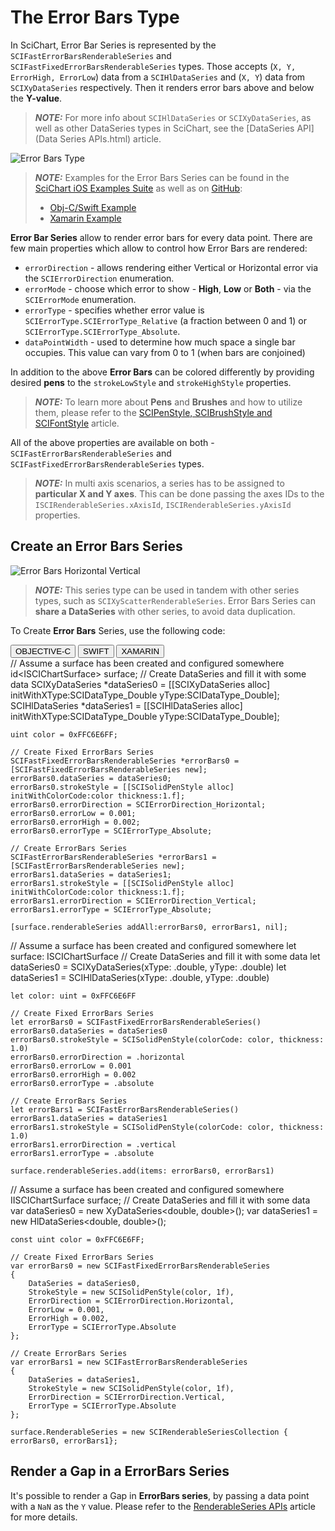 # The Error Bars Type
In SciChart, Error Bar Series is represented by the `SCIFastErrorBarsRenderableSeries` and `SCIFastFixedErrorBarsRenderableSeries` types. Those accepts (`X, Y, ErrorHigh, ErrorLow`) data from a `SCIHlDataSeries` and (`X, Y`) data from `SCIXyDataSeries` respectively. Then it renders error bars above and below the **Y-value**.

> **_NOTE:_** For more info about `SCIHlDataSeries` or `SCIXyDataSeries`, as well as other DataSeries types in SciChart, see the [DataSeries API](Data Series APIs.html) article.

![Error Bars Type](img/chart-types-2d/error-bars-chart-example.png)

> **_NOTE:_** Examples for the Error Bars Series can be found in the [SciChart iOS Examples Suite](https://www.scichart.com/examples/ios-chart/) as well as on [GitHub](https://github.com/ABTSoftware/SciChart.iOS.Examples):
> 
> - [Obj-C/Swift Example](https://www.scichart.com/example/ios-fixed-error-bars/)
> - [Xamarin Example](https://www.scichart.com/example/xamarin-chart-error-bars-chart-example/)

**Error Bar Series** allow to render error bars for every data point. There are few main properties which allow to control how Error Bars are rendered:
- `errorDirection` - allows rendering either Vertical or Horizontal error via the `SCIErrorDirection` enumeration.
- `errorMode` - choose which error to show - **High**, **Low** or **Both** - via the `SCIErrorMode` enumeration.
- `errorType` - specifies whether error value is `SCIErrorType.SCIErrorType_Relative` (a fraction between 0 and 1) or `SCIErrorType.SCIErrorType_Absolute`.
- `dataPointWidth` - used to determine how much space a single bar occupies. This value can vary from 0 to 1 (when bars are conjoined)

In addition to the above **Error Bars** can be colored differently by providing desired **pens** to the `strokeLowStyle` and `strokeHighStyle` properties.

> **_NOTE:_** To learn more about **Pens** and **Brushes** and how to utilize them, please refer to the [SCIPenStyle, SCIBrushStyle and SCIFontStyle](scipenstyle-scibrushstyle-and-scifontstyle.html) article.

All of the above properties are available on both - `SCIFastErrorBarsRenderableSeries` and `SCIFastFixedErrorBarsRenderableSeries` types.

> **_NOTE:_** In multi axis scenarios, a series has to be assigned to **particular X and Y axes**. This can be done passing the axes IDs to the `ISCIRenderableSeries.xAxisId`, `ISCIRenderableSeries.yAxisId` properties.

## Create an Error Bars Series
![Error Bars Horizontal Vertical](img/chart-types-2d/error-bars-horizontal-vertical-example.png)

> **_NOTE:_** This series type can be used in tandem with other series types, such as `SCIXyScatterRenderableSeries`. Error Bars Series can **share a DataSeries** with other series, to avoid data duplication.

To Create **Error Bars** Series, use the following code:

<div class="code-snippet-tabs">
  <button class="code-snippet-tab" onclick="showCodeFor(event, 'objectivec')">OBJECTIVE-C</button>
  <button class="code-snippet-tab" onclick="showCodeFor(event, 'swift')">SWIFT</button>
  <button class="code-snippet-tab" onclick="showCodeFor(event, 'cs')">XAMARIN</button>
</div>
<div class="code-snippet" id="objectivec">
    // Assume a surface has been created and configured somewhere
    id&lt;ISCIChartSurface&gt; surface;
    // Create DataSeries and fill it with some data
    SCIXyDataSeries *dataSeries0 = [[SCIXyDataSeries alloc] initWithXType:SCIDataType_Double yType:SCIDataType_Double];
    SCIHlDataSeries *dataSeries1 = [[SCIHlDataSeries alloc] initWithXType:SCIDataType_Double yType:SCIDataType_Double];

    uint color = 0xFFC6E6FF;

    // Create Fixed ErrorBars Series
    SCIFastFixedErrorBarsRenderableSeries *errorBars0 = [SCIFastFixedErrorBarsRenderableSeries new];
    errorBars0.dataSeries = dataSeries0;
    errorBars0.strokeStyle = [[SCISolidPenStyle alloc] initWithColorCode:color thickness:1.f];
    errorBars0.errorDirection = SCIErrorDirection_Horizontal;
    errorBars0.errorLow = 0.001;
    errorBars0.errorHigh = 0.002;
    errorBars0.errorType = SCIErrorType_Absolute;

    // Create ErrorBars Series
    SCIFastErrorBarsRenderableSeries *errorBars1 = [SCIFastErrorBarsRenderableSeries new];
    errorBars1.dataSeries = dataSeries1;
    errorBars1.strokeStyle = [[SCISolidPenStyle alloc] initWithColorCode:color thickness:1.f];
    errorBars1.errorDirection = SCIErrorDirection_Vertical;
    errorBars1.errorType = SCIErrorType_Absolute;

    [surface.renderableSeries addAll:errorBars0, errorBars1, nil];
</div>
<div class="code-snippet" id="swift">
    // Assume a surface has been created and configured somewhere
    let surface: ISCIChartSurface
    // Create DataSeries and fill it with some data
    let dataSeries0 = SCIXyDataSeries(xType: .double, yType: .double)
    let dataSeries1 = SCIHlDataSeries(xType: .double, yType: .double)

    let color: uint = 0xFFC6E6FF

    // Create Fixed ErrorBars Series
    let errorBars0 = SCIFastFixedErrorBarsRenderableSeries()
    errorBars0.dataSeries = dataSeries0
    errorBars0.strokeStyle = SCISolidPenStyle(colorCode: color, thickness: 1.0)
    errorBars0.errorDirection = .horizontal
    errorBars0.errorLow = 0.001
    errorBars0.errorHigh = 0.002
    errorBars0.errorType = .absolute

    // Create ErrorBars Series
    let errorBars1 = SCIFastErrorBarsRenderableSeries()
    errorBars1.dataSeries = dataSeries1
    errorBars1.strokeStyle = SCISolidPenStyle(colorCode: color, thickness: 1.0)
    errorBars1.errorDirection = .vertical
    errorBars1.errorType = .absolute

    surface.renderableSeries.add(items: errorBars0, errorBars1)
</div>
<div class="code-snippet" id="cs">
    // Assume a surface has been created and configured somewhere
    IISCIChartSurface surface;
    // Create DataSeries and fill it with some data
    var dataSeries0 = new XyDataSeries&lt;double, double&gt;();
    var dataSeries1 = new HlDataSeries&lt;double, double&gt;();

    const uint color = 0xFFC6E6FF;

    // Create Fixed ErrorBars Series
    var errorBars0 = new SCIFastFixedErrorBarsRenderableSeries
    {
        DataSeries = dataSeries0,
        StrokeStyle = new SCISolidPenStyle(color, 1f),
        ErrorDirection = SCIErrorDirection.Horizontal,
        ErrorLow = 0.001,
        ErrorHigh = 0.002,
        ErrorType = SCIErrorType.Absolute
    };

    // Create ErrorBars Series
    var errorBars1 = new SCIFastErrorBarsRenderableSeries
    {
        DataSeries = dataSeries1,
        StrokeStyle = new SCISolidPenStyle(color, 1f),
        ErrorDirection = SCIErrorDirection.Vertical,
        ErrorType = SCIErrorType.Absolute
    };

    surface.RenderableSeries = new SCIRenderableSeriesCollection { errorBars0, errorBars1};
</div>

## Render a Gap in a ErrorBars Series
It's possible to render a Gap in **ErrorBars series**, by passing a data point with a `NaN` as the `Y` value. Please refer to the [RenderableSeries APIs](renderableseries-apis.html#adding-a-gap-onto-a-renderableseries) article for more details.
